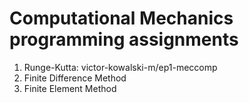 # Computational Mechanics programming assignments

1. Runge-Kutta: victor-kowalski-m/ep1-meccomp
2. Finite Difference Method
3. Finite Element Method
